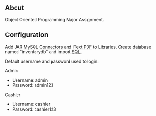 ## About
Object Oriented Programming Major Assignment.

## Configuration
Add JAR [MySQL Connectors](https://cdn.mysql.com/archives/mysql-connector-java-8.3/mysql-connector-j-8.3.0.zip) and [iText PDF](https://repo1.maven.org/maven2/com/itextpdf/itextpdf/5.5.9/itextpdf-5.5.9.jar) to Libraries.
Create database named "inventorydb" and import [SQL.](https://github.com/hnfevo/inventory-store/files/15451134/inventorydb.zip)

Default username and password used to login:

Admin
- Username: admin
- Password: admin123

Cashier
- Username: cashier
- Password: cashier123
